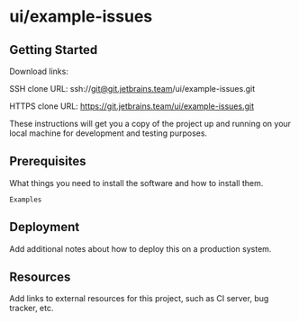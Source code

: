 # ui/example-issues



## Getting Started

Download links:

SSH clone URL: ssh://git@git.jetbrains.team/ui/example-issues.git

HTTPS clone URL: https://git.jetbrains.team/ui/example-issues.git



These instructions will get you a copy of the project up and running on your local machine for development and testing purposes.

## Prerequisites

What things you need to install the software and how to install them.

```
Examples
```

## Deployment

Add additional notes about how to deploy this on a production system.

## Resources

Add links to external resources for this project, such as CI server, bug tracker, etc.
